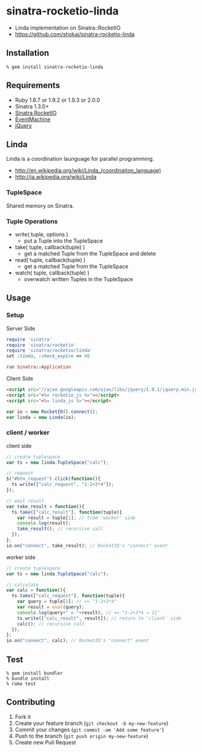 sinatra-rocketio-linda
======================

* Linda implementation on Sinatra::RocketIO
* https://github.com/shokai/sinatra-rocketio-linda


Installation
------------

    % gem install sinatra-rocketio-linda


Requirements
------------
* Ruby 1.8.7 or 1.9.2 or 1.9.3 or 2.0.0
* Sinatra 1.3.0+
* [Sinatra RocketIO](https://github.com/shokai/sinatra-rocketio)
* [EventMachine](http://rubyeventmachine.com)
* [jQuery](http://jquery.com)


Linda
-----
Linda is a coordination launguage for parallel programming.

* http://en.wikipedia.org/wiki/Linda_(coordination_language)
* http://ja.wikipedia.org/wiki/Linda


### TupleSpace
Shared memory on Sinatra.


### Tuple Operations
- write( tuple, options )
  - put a Tuple into the TupleSpace
- take( tuple, callback(tuple) )
  - get a matched Tuple from the TupleSpace and delete
- read( tuple, callback(tuple) )
  - get a matched Tuple from the TupleSpace
- watch( tuple, callback(tuple) )
  - overwatch written Tuples in the TupleSpace


Usage
-----

### Setup

Server Side

```ruby
require 'sinatra'
require 'sinatra/rocketio'
require 'sinatra/rocketio/linda'
set :linda, :check_expire => 60

run Sinatra::Application
```

Client Side

```html
<script src="//ajax.googleapis.com/ajax/libs/jquery/1.9.1/jquery.min.js"></script>
<script src="<%= rocketio_js %>"></script>
<script src="<%= linda_js %>"></script>
```

```javascript
var io = new RocketIO().connect();
var linda = new Linda(io);
```

### client / worker

client side

```javascript
// create tuplespace
var ts = new linda.TupleSpace("calc");

// request
$("#btn_request").click(function(){
  ts.write(["calc_request", "1-2+3*4"]);
});

// wait result
var take_result = function(){
  ts.take(["calc_result"], function(tuple){
    var result = tuple[1]; // from 'worker' side
    console.log(result);
    take_result(); // recursive call
  });
};
io.on("connect", take_result); // RocketIO's "connect" event
```

worker side

```javascript
// create tuplespace
var ts = new linda.TupleSpace("calc");

// calculate
var calc = function(){
  ts.take(["calc_request"], function(tuple){
    var query = tuple[1]; // => "1-2+3*4"
    var result = eval(query);
    console.log(query+" = "+result); // => "1-2+3*4 = 11"
    ts.write(["calc_result", result]); // return to 'client' side
    calc(); // recursive call
  });
};
io.on("connect", calc); // RocketIO's "connect" event
```

Test
----

    % gem install bundler
    % bundle install
    % rake test


Contributing
------------

1. Fork it
2. Create your feature branch (`git checkout -b my-new-feature`)
3. Commit your changes (`git commit -am 'Add some feature'`)
4. Push to the branch (`git push origin my-new-feature`)
5. Create new Pull Request
